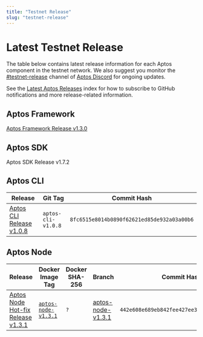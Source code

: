 ```yaml
---
title: "Testnet Release"
slug: "testnet-release"
---
```


# Latest Testnet Release

The table below contains latest release information for each Aptos component in the testnet network. We also suggest you monitor the [#testnet-release](https://discord.com/channels/945856774056083548/1025614160555413545) channel of [Aptos Discord](https://discord.gg/aptoslabs) for ongoing updates.

See the [Latest Aptos Releases](./index.md) index for how to subscribe to GitHub notifications and more release-related information.

## Aptos Framework

[Aptos Framework Release v1.3.0](https://github.com/aptos-labs/aptos-core/releases/tag/aptos-framework-v1.3.0)

## Aptos SDK

Aptos SDK Release v1.7.2

## Aptos CLI

|Release | Git Tag | Commit Hash|
|---|---|---|
|[Aptos CLI Release v1.0.8](https://github.com/aptos-labs/aptos-core/releases/tag/aptos-cli-v1.0.8)| `aptos-cli-v1.0.8` | `8fc6515e8014b0890f62621ed85de932a03a00b6` |

## Aptos Node

|Release | Docker Image Tag | Docker SHA-256 | Branch | Commit Hash|
|---|---|---|---|---|
|[Aptos Node Hot-fix Release v1.3.1](https://github.com/aptos-labs/aptos-core/releases/tag/aptos-node-v1.3.1)| [`aptos-node-v1.3.1`](https://hub.docker.com/layers/aptoslabs/validator/aptos-node-v1.3.1/images/sha256-a8b5d3e2f83135e4749e09bc0e5eb050e373407964e4a415923cb5e977bdb9c5?context=explore) | `?` | [aptos-node-v1.3.1](https://github.com/aptos-labs/aptos-core/tree/aptos-node-v1.3.1)| `442e608e689eb842fee427ee3af257e1a4d70205` |